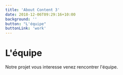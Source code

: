 ```yaml
---
title: 'About Content 3'
date: 2018-12-06T09:29:16+10:00
background: ''
button: "L'équipe"
buttonLink: 'work'
---
```


# L'équipe

Notre projet vous interesse venez rencontrer l'équipe.